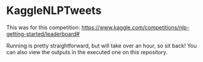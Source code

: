 # KaggleNLPTweets
This was for this competition: https://www.kaggle.com/competitions/nlp-getting-started/leaderboard#

Running is pretty straightforward, but will take over an hour, so sit back!  You can also view the outputs in the executed one on this repository.

